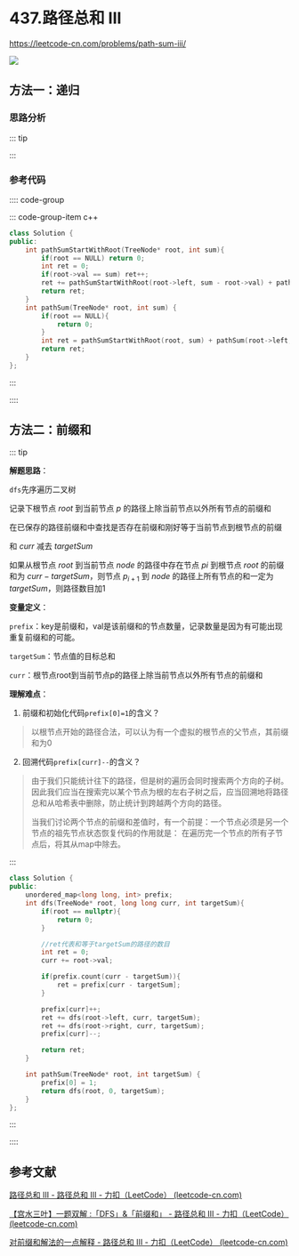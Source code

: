 # 437.路径总和 III

https://leetcode-cn.com/problems/path-sum-iii/

![](https://cdn.jsdelivr.net/gh/River-Cold/pictureBed/vuepress-blog/docs/solution/leetcode/LeetCode-hot-topic-HOT-100/437.png)

## 方法一：递归

### 思路分析

::: tip



:::

### 参考代码

:::: code-group

::: code-group-item c++

```cpp
class Solution {
public:
    int pathSumStartWithRoot(TreeNode* root, int sum){
        if(root == NULL) return 0;
        int ret = 0;
        if(root->val == sum) ret++;
        ret += pathSumStartWithRoot(root->left, sum - root->val) + pathSumStartWithRoot(root->right, sum - root->val);
        return ret;
    }
    int pathSum(TreeNode* root, int sum) {
        if(root == NULL){
            return 0;
        }
        int ret = pathSumStartWithRoot(root, sum) + pathSum(root->left, sum) + pathSum(root->right, sum);
        return ret;
    }
};
```

:::

::::

## 方法二：前缀和

::: tip

**解题思路**：

`dfs`先序遍历二叉树

记录下根节点 $root$ 到当前节点 $p$ 的路径上除当前节点以外所有节点的前缀和

在已保存的路径前缀和中查找是否存在前缀和刚好等于当前节点到根节点的前缀

和 $curr$ 减去 $targetSum$

如果从根节点 $root$ 到当前节点 $node$ 的路径中存在节点 $pi$ 到根节点 $root$ 的前缀和为 $curr-targetSum$，则节点 $p_{i+1}$ 到 $node$ 的路径上所有节点的和一定为$targetSum$，则路径数目加1

**变量定义**：

`prefix`：key是前缀和，val是该前缀和的节点数量，记录数量是因为有可能出现重复前缀和的可能。

`targetSum`：节点值的目标总和

`curr`：根节点root到当前节点p的路径上除当前节点以外所有节点的前缀和

**理解难点**：

1. 前缀和初始化代码`prefix[0]=1`的含义？

> 以根节点开始的路径合法，可以认为有一个虚拟的根节点的父节点，其前缀和为0

2. 回溯代码`prefix[curr]--`的含义？

> 由于我们只能统计往下的路径，但是树的遍历会同时搜索两个方向的子树。因此我们应当在搜索完以某个节点为根的左右子树之后，应当回溯地将路径总和从哈希表中删除，防止统计到跨越两个方向的路径。
>
> 当我们讨论两个节点的前缀和差值时，有一个前提：一个节点必须是另一个节点的祖先节点状态恢复代码的作用就是： 在遍历完一个节点的所有子节点后，将其从map中除去。

:::

```cpp
class Solution {
public:
    unordered_map<long long, int> prefix;
    int dfs(TreeNode* root, long long curr, int targetSum){
        if(root == nullptr){
            return 0;
        }

        //ret代表和等于targetSum的路径的数目
        int ret = 0;    
        curr += root->val;

        if(prefix.count(curr - targetSum)){
            ret = prefix[curr - targetSum];
        }

        prefix[curr]++;
        ret += dfs(root->left, curr, targetSum);
        ret += dfs(root->right, curr, targetSum);
        prefix[curr]--;

        return ret;
    }

    int pathSum(TreeNode* root, int targetSum) {
        prefix[0] = 1;
        return dfs(root, 0, targetSum);
    }
};
```

:::

::::

## 参考文献

[路径总和 III - 路径总和 III - 力扣（LeetCode） (leetcode-cn.com)](https://leetcode-cn.com/problems/path-sum-iii/solution/lu-jing-zong-he-iii-by-leetcode-solution-z9td/)

[【宫水三叶】一题双解 :「DFS」&「前缀和」 - 路径总和 III - 力扣（LeetCode） (leetcode-cn.com)](https://leetcode-cn.com/problems/path-sum-iii/solution/gong-shui-san-xie-yi-ti-shuang-jie-dfs-q-usa7/)

[对前缀和解法的一点解释 - 路径总和 III - 力扣（LeetCode） (leetcode-cn.com)](https://leetcode-cn.com/problems/path-sum-iii/solution/dui-qian-zhui-he-jie-fa-de-yi-dian-jie-s-dey6/)